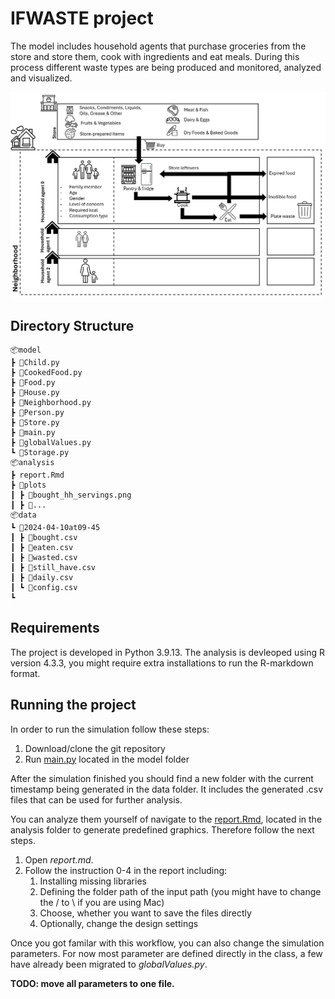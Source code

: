 # IFWASTE project

The model includes household agents that purchase groceries from the store and store them, cook with ingredients and eat meals. During this process different waste types are being produced and monitored, analyzed and visualized. 

![test](img/concept_overview.PNG)

## Directory Structure 

    
    📦model
    ┣ 📜Child.py
    ┣ 📜CookedFood.py
    ┣ 📜Food.py
    ┣ 📜House.py
    ┣ 📜Neighborhood.py
    ┣ 📜Person.py
    ┣ 📜Store.py
    ┣ 📜main.py
    ┣ 📜globalValues.py
    ┗ 📜Storage.py
    📦analysis
    ┣ report.Rmd
    ┣ 📂plots
    ┃ ┣ 📜bought_hh_servings.png
    ┃ ┣ 📜...
    📦data
    ┗ 📂2024-04-10at09-45
    ┃ ┣ 📜bought.csv
    ┃ ┣ 📜eaten.csv
    ┃ ┣ 📜wasted.csv
    ┃ ┣ 📜still_have.csv
    ┃ ┣ 📜daily.csv
    ┃ ┗ 📜config.csv
    ┗

 ## Requirements 
The project is developed in Python 3.9.13. 
The analysis is devleoped using R version 4.3.3, you might require extra installations to run 
the R-markdown format. 

 ## Running the project
In order to run the simulation follow these steps: 

1. Download/clone the git repository 
2. Run [main.py](model/main.py) located in the model folder

After the simulation finished you should find a new folder with the current timestamp being generated in the data folder. It includes the generated .csv files that can be used for further analysis. 

You can analyze them yourself of navigate to the [report.Rmd](analysis/report.Rmd), located in the analysis folder to generate predefined graphics. Therefore follow the next steps. 

1. Open *report.md*. 
2. Follow the instruction 0-4 in the report including: 
   1. Installing missing libraries
   2. Defining the folder path of the input path (you might have to change the / to \ if you are using Mac)
   3. Choose, whether you want to save the files directly
   4. Optionally, change the design settings 

Once you got familar with this workflow, you can also change the simulation parameters.
For now most parameter are defined directly in the class, a few have already been migrated to *globalValues.py*. 


 **TODO: move all parameters to one file.**
